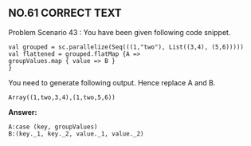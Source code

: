 ## NO.61 CORRECT TEXT

Problem Scenario 43 : You have been given following code snippet.

```
val grouped = sc.parallelize(Seq(((1,"two"), List((3,4), (5,6)))))
val flattened = grouped.flatMap {A =>
groupValues.map { value => B }
}
```

You need to generate following output. Hence replace A and B.

```
Array((1,two,3,4),(1,two,5,6))
```

**Answer:**

```
A:case (key, groupValues)
B:(key._1, key._2, value._1, value._2)
```

